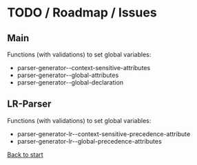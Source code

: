 # TODO / Roadmap / Issues

## Main

Functions (with validations) to set global variables:

* parser-generator--context-sensitive-attributes
* parser-generator--global-attributes
* parser-generator--global-declaration

## LR-Parser

Functions (with validations) to set global variables:

* parser-generator-lr--context-sensitive-precedence-attribute
* parser-generator-lr--global-precedence-attributes

[Back to start](../../)
